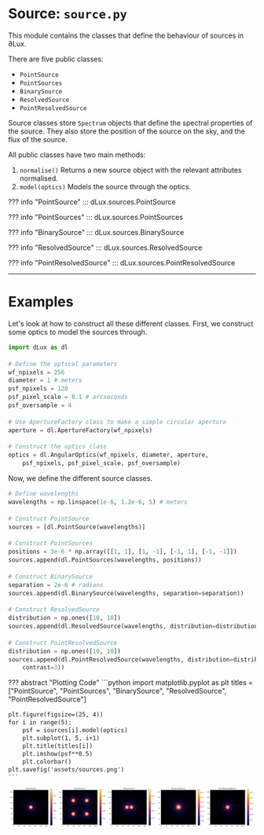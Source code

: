# Source: `source.py`

This module contains the classes that define the behaviour of sources in ∂Lux.

There are five public classes:

- `PointSource`
- `PointSources`
- `BinarySource`
- `ResolvedSource`
- `PointResolvedSource`

Source classes store `Spectrum` objects that define the spectral properties of the source. They also store the position of the source on the sky, and the flux of the source.

All public classes have two main methods:

1. `normalise()` Returns a new source object with the relevant attributes normalised.
2. `model(optics)` Models the source through the optics.

??? info "PointSource"
    ::: dLux.sources.PointSource

??? info "PointSources"
    ::: dLux.sources.PointSources

??? info "BinarySource"
    ::: dLux.sources.BinarySource

??? info "ResolvedSource"
    ::: dLux.sources.ResolvedSource

??? info "PointResolvedSource"
    ::: dLux.sources.PointResolvedSource

---

# Examples

Let's look at how to construct all these different classes. First, we construct some optics to model the sources through.

```python
import dLux as dl

# Define the optical parameters
wf_npixels = 256
diameter = 1 # meters
psf_npixels = 128
psf_pixel_scale = 0.1 # arcseconds
psf_oversample = 4

# Use ApertureFactory class to make a simple circular aperture
aperture = dl.ApertureFactory(wf_npixels)

# Construct the optics class
optics = dl.AngularOptics(wf_npixels, diameter, aperture, 
    psf_npixels, psf_pixel_scale, psf_oversample)
```

Now, we define the different source classes.

```python
# Define wavelengths
wavelengths = np.linspace(1e-6, 1.2e-6, 5) # meters

# Construct PointSource
sources = [dl.PointSource(wavelengths)]

# Construct PointSources
positions = 3e-6 * np.array([[1, 1], [1, -1], [-1, 1], [-1, -1]])
sources.append(dl.PointSources(wavelengths, positions))

# Construct BinarySource
separation = 2e-6 # radians
sources.append(dl.BinarySource(wavelengths, separation=separation))

# Construct ResolvedSource
distribution = np.ones([10, 10])
sources.append(dl.ResolvedSource(wavelengths, distribution=distribution))

# Construct PointResolvedSource
distribution = np.ones([10, 10])
sources.append(dl.PointResolvedSource(wavelengths, distribution=distribution, 
    contrast=3))
```

??? abstract "Plotting Code"
    ```python
    import matplotlib.pyplot as plt
    titles = ["PointSource", "PointSources", "BinarySource", "ResolvedSource",
        "PointResolvedSource"]

    plt.figure(figsize=(25, 4))
    for i in range(5):
        psf = sources[i].model(optics)
        plt.subplot(1, 5, i+1)
        plt.title(titles[i])
        plt.imshow(psf**0.5)
        plt.colorbar()
    plt.savefig('assets/sources.png')
    ```

![sources](../assets/sources.png)